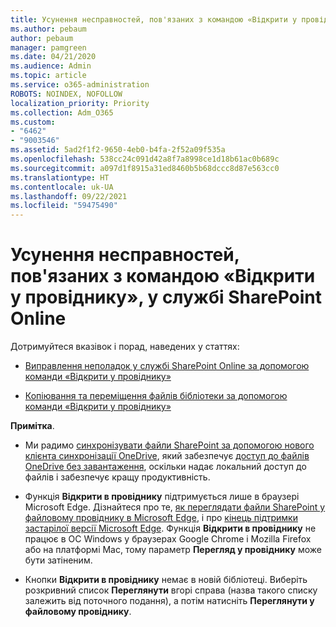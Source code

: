 ```yaml
---
title: Усунення несправностей, пов'язаних з командою «Відкрити у провіднику», у службі SharePoint Online
ms.author: pebaum
author: pebaum
manager: pamgreen
ms.date: 04/21/2020
ms.audience: Admin
ms.topic: article
ms.service: o365-administration
ROBOTS: NOINDEX, NOFOLLOW
localization_priority: Priority
ms.collection: Adm_O365
ms.custom:
- "6462"
- "9003546"
ms.assetid: 5ad2f1f2-9650-4eb0-b4fa-2f52a09f535a
ms.openlocfilehash: 538cc24c091d42a8f7a8998ce1d18b61ac0b689c
ms.sourcegitcommit: a097d1f8915a31ed8460b5b68dccc8d87e563cc0
ms.translationtype: HT
ms.contentlocale: uk-UA
ms.lasthandoff: 09/22/2021
ms.locfileid: "59475490"
---
```

# <a name="troubleshoot-open-with-explorer-issues-in-sharepoint-online"></a>Усунення несправностей, пов'язаних з командою «Відкрити у провіднику», у службі SharePoint Online

Дотримуйтеся вказівок і порад, наведених у статтях:

- [Виправлення неполадок у службі SharePoint Online за допомогою команди «Відкрити у провіднику»](https://docs.microsoft.com/sharepoint/troubleshoot/lists-and-libraries/troubleshoot-issues-using-open-with-explorer)

- [Копіювання та переміщення файлів бібліотеки за допомогою команди «Відкрити у провіднику»](https://support.microsoft.com/office/copy-or-move-library-files-by-using-open-with-explorer-aaee7bfb-e2a1-42ee-8fc0-bcc0754f04d2?ui=en-us&rs=en-us&ad=us)

**Примітка**.
- Ми радимо [синхронізувати файли SharePoint за допомогою нового клієнта синхронізації OneDrive](https://support.microsoft.com/office/sync-sharepoint-and-teams-files-with-your-computer-6de9ede8-5b6e-4503-80b2-6190f3354a88?ui=en-us&rs=en-us&ad=us), який забезпечує [доступ до файлів OneDrive без завантаження](https://support.microsoft.com/office/save-disk-space-with-onedrive-files-on-demand-for-windows-10-0e6860d3-d9f3-4971-b321-7092438fb38e?ui=en-us&rs=en-us&ad=us), оскільки надає локальний доступ до файлів і забезпечує кращу продуктивність.

- Функція **Відкрити в провіднику** підтримується лише в браузері Microsoft Edge. Дізнайтеся про те, [як переглядати файли SharePoint у файловому провіднику в Microsoft Edge](https://docs.microsoft.com/SharePoint/sharepoint-view-in-edge), і про [кінець підтримки застарілої версії Microsoft Edge](https://docs.microsoft.com/lifecycle/announcements/m365-ie11-microsoft-edge-legacy). Функція **Відкрити в провіднику** не працює в ОС Windows у браузерах Google Chrome і Mozilla Firefox або на платформі Mac, тому параметр **Перегляд у провіднику** може бути затіненим.

- Кнопки **Відкрити в провіднику** немає в новій бібліотеці. Виберіть розкривний список **Переглянути** вгорі справа (назва такого списку залежить від поточного подання), а потім натисніть **Переглянути у файловому провіднику**.

